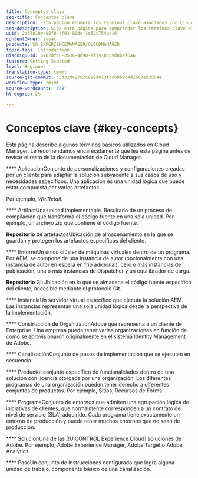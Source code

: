 ```yaml
---
title: Conceptos clave
seo-title: Conceptos clave
description: Esta página enumera los términos clave asociados con Cloud Manager.
seo-description: Siga esta página para comprender los términos clave asociados con Cloud Manager.
uuid: 2a37810b-98f8-4f01-90de-1e52c754ad16
contentOwner: jsyal
products: SG_EXPERIENCEMANAGER/CLOUDMANAGER
topic-tags: introduction
discoiquuid: b702dfc0-3534-4d90-af19-8559d8baf6a6
feature: Getting Started
level: Beginner
translation-type: tm+mt
source-git-commit: c5d32d49782c899d013fcc60b9c4d2b67e9350ae
workflow-type: tm+mt
source-wordcount: '348'
ht-degree: 2%

---
```



# Conceptos clave {#key-concepts}

Esta página describe algunos términos básicos utilizados en Cloud Manager. Le recomendamos encarecidamente que lea esta página antes de revisar el resto de la documentación de Cloud Manager.

**** AplicaciónConjunto de personalizaciones y configuraciones creadas por un cliente para adaptar la solución subyacente a sus casos de uso y necesidades específicos. Una aplicación es una unidad lógica que puede estar compuesta por varios artefactos.

Por ejemplo, *We.Retail*.

**** ArtifactUna unidad implementable. Resultado de un proceso de compilación que transforma el código fuente en una sola unidad. Por ejemplo, un archivo zip que contiene el código fuente.

**Repositorio** de artefactosUbicación de almacenamiento en la que se guardan y protegen los artefactos específicos del cliente.

**** EntornoUn único clúster de máquinas virtuales dentro de un programa. Por AEM, se compone de una instancia de autor (opcionalmente con una instancia de autor en espera en frío adicional), cero o más instancias de publicación, una o más instancias de Dispatcher y un equilibrador de carga.

**Repositorio** GitUbicación en la que se almacena el código fuente específico del cliente, accesible mediante el protocolo Git.

**** InstanciaUn servidor virtual específico que ejecuta la solución AEM. Las instancias representan una sola unidad lógica desde la perspectiva de la implementación.

**** Construcción de OrganizationAdobe que representa a un cliente de Enterprise. Una empresa puede tener varias organizaciones en función de cómo se aprovisionaron originalmente en el sistema Identity Management de Adobe.

**** CanalizaciónConjunto de pasos de implementación que se ejecutan en secuencia.

**** Producto: conjunto específico de funcionalidades dentro de una solución con licencia otorgada por una organización. Los diferentes programas de una organización pueden tener derecho a diferentes conjuntos de productos. Por ejemplo, Sitios, Recursos de Forms.

**** ProgramaConjunto de entornos que admiten una agrupación lógica de iniciativas de clientes, que normalmente corresponden a un contrato de nivel de servicio (SLA) adquirido. Cada programa tiene exactamente un entorno de producción y puede tener muchos entornos que no sean de producción.

**** SoluciónUna de las  [!UICONTROL Experience Cloud] soluciones de Adobe. Por ejemplo, Adobe Experience Manager, Adobe Target o Adobe Analytics.

**** PasoUn conjunto de instrucciones configurado que logra alguna unidad de trabajo, componente básico de una canalización.
